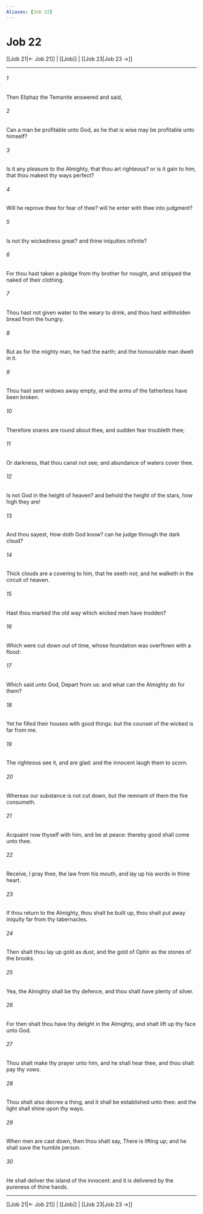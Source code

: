 ```yaml
---
Aliases: [Job 22]
---
```

# Job 22

[[Job 21|← Job 21]] | [[Job]] | [[Job 23|Job 23 →]]
***



###### 1 
Then Eliphaz the Temanite answered and said, 

###### 2 
Can a man be profitable unto God, as he that is wise may be profitable unto himself? 

###### 3 
Is it any pleasure to the Almighty, that thou art righteous? or is it gain to him, that thou makest thy ways perfect? 

###### 4 
Will he reprove thee for fear of thee? will he enter with thee into judgment? 

###### 5 
Is not thy wickedness great? and thine iniquities infinite? 

###### 6 
For thou hast taken a pledge from thy brother for nought, and stripped the naked of their clothing. 

###### 7 
Thou hast not given water to the weary to drink, and thou hast withholden bread from the hungry. 

###### 8 
But as for the mighty man, he had the earth; and the honourable man dwelt in it. 

###### 9 
Thou hast sent widows away empty, and the arms of the fatherless have been broken. 

###### 10 
Therefore snares are round about thee, and sudden fear troubleth thee; 

###### 11 
Or darkness, that thou canst not see; and abundance of waters cover thee. 

###### 12 
Is not God in the height of heaven? and behold the height of the stars, how high they are! 

###### 13 
And thou sayest, How doth God know? can he judge through the dark cloud? 

###### 14 
Thick clouds are a covering to him, that he seeth not; and he walketh in the circuit of heaven. 

###### 15 
Hast thou marked the old way which wicked men have trodden? 

###### 16 
Which were cut down out of time, whose foundation was overflown with a flood: 

###### 17 
Which said unto God, Depart from us: and what can the Almighty do for them? 

###### 18 
Yet he filled their houses with good things: but the counsel of the wicked is far from me. 

###### 19 
The righteous see it, and are glad: and the innocent laugh them to scorn. 

###### 20 
Whereas our substance is not cut down, but the remnant of them the fire consumeth. 

###### 21 
Acquaint now thyself with him, and be at peace: thereby good shall come unto thee. 

###### 22 
Receive, I pray thee, the law from his mouth, and lay up his words in thine heart. 

###### 23 
If thou return to the Almighty, thou shalt be built up, thou shalt put away iniquity far from thy tabernacles. 

###### 24 
Then shalt thou lay up gold as dust, and the gold of Ophir as the stones of the brooks. 

###### 25 
Yea, the Almighty shall be thy defence, and thou shalt have plenty of silver. 

###### 26 
For then shalt thou have thy delight in the Almighty, and shalt lift up thy face unto God. 

###### 27 
Thou shalt make thy prayer unto him, and he shall hear thee, and thou shalt pay thy vows. 

###### 28 
Thou shalt also decree a thing, and it shall be established unto thee: and the light shall shine upon thy ways. 

###### 29 
When men are cast down, then thou shalt say, There is lifting up; and he shall save the humble person. 

###### 30 
He shall deliver the island of the innocent: and it is delivered by the pureness of thine hands.

***
[[Job 21|← Job 21]] | [[Job]] | [[Job 23|Job 23 →]]
